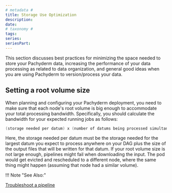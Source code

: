 ```yaml
---
# metadata # 
title: Storage Use Optimization
description: 
date: 
# taxonomy #
tags: 
series:
seriesPart:
---
```


This section discusses best practices for minimizing the
space needed to store your Pachyderm data, increasing
the performance of your data processing as related to
data organization, and general good ideas when you
are using Pachyderm to version/process your data.

## Setting a root volume size

When planning and configuring your Pachyderm deployment, you need to
make sure that each node's root volume is big enough to accommodate
your total processing bandwidth. Specifically, you should calculate
the bandwidth for your expected running jobs as follows:

```s
(storage needed per datum) x (number of datums being processed simultaneously) / (number of nodes)
```

Here, the storage needed per datum must be the storage needed for
the largest datum you expect to process anywhere on your DAG plus
the size of the output files that will be written for that datum.
If your root volume size is not large enough, pipelines might fail
when downloading the input. The pod would get evicted and
rescheduled to a different node, where the same thing might happen
(assuming that node had a similar volume).

!!! Note "See Also:"

   [Troubleshoot a pipeline](../../../troubleshooting/pipeline-troubleshooting#all-your-pods-or-jobs-get-evicted)
